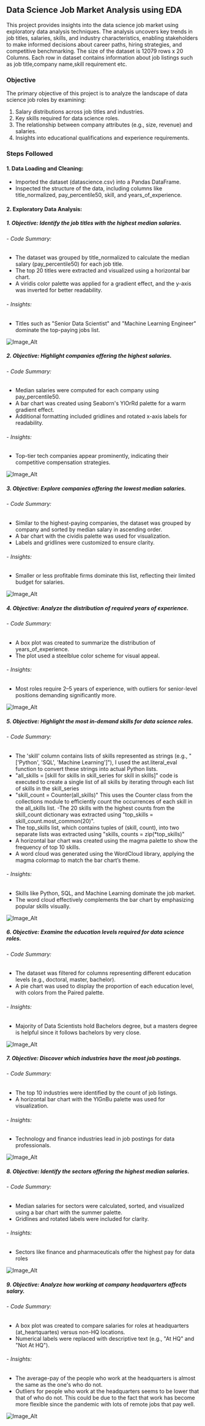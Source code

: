 ## Data Science Job Market Analysis using EDA

This project provides insights into the data science job market using exploratory data analysis techniques. The analysis uncovers key trends in job titles, salaries, skills, and industry characteristics, enabling stakeholders to make informed decisions about career paths, hiring strategies, and competitive benchmarking. The size of the dataset is 12079 rows x 20 Columns. Each row in dataset contains information about job listings such as job title,company name,skill requirement etc.

### Objective
The primary objective of this project is to analyze the landscape of data science job roles by examining:
1. Salary distributions across job titles and industries.
2. Key skills required for data science roles.
3. The relationship between company attributes (e.g., size, revenue) and salaries.
4. Insights into educational qualifications and experience requirements.

### Steps Followed
#### 1. Data Loading and Cleaning:
- Imported the dataset (datascience.csv) into a Pandas DataFrame.
- Inspected the structure of the data, including columns like title_normalized, pay_percentile50, skill, and years_of_experience.
#### 2. Exploratory Data Analysis:

##### 1. Objective: Identify the job titles with the highest median salaries.
###### - Code Summary:
- The dataset was grouped by title_normalized to calculate the median salary (pay_percentile50) for each job title.
- The top 20 titles were extracted and visualized using a horizontal bar chart.
- A viridis color palette was applied for a gradient effect, and the y-axis was inverted for better readability.
###### - Insights:
- Titles such as "Senior Data Scientist" and "Machine Learning Engineer" dominate the top-paying jobs list.
  
![Image_Alt](https://github.com/Zaheen-Ayesha/DataScienceJobMarket-EDA/blob/fe6aada568cdc9c2b367c89c2f94215fac797c52/topjob.png)

##### 2. Objective: Highlight companies offering the highest salaries.
###### - Code Summary:
- Median salaries were computed for each company using pay_percentile50.
- A bar chart was created using Seaborn's YlOrRd palette for a warm gradient effect.
- Additional formatting included gridlines and rotated x-axis labels for readability.
###### - Insights:
- Top-tier tech companies appear prominently, indicating their competitive compensation strategies.
  
![Image_Alt](https://github.com/Zaheen-Ayesha/DataScienceJobMarket-EDA/blob/fe6aada568cdc9c2b367c89c2f94215fac797c52/topcomp.png)

##### 3. Objective: Explore companies offering the lowest median salaries.
###### - Code Summary:
- Similar to the highest-paying companies, the dataset was grouped by company and sorted by median salary in ascending order.
- A bar chart with the cividis palette was used for visualization.
- Labels and gridlines were customized to ensure clarity.
###### - Insights:
- Smaller or less profitable firms dominate this list, reflecting their limited budget for salaries.
  
![Image_Alt](https://github.com/Zaheen-Ayesha/DataScienceJobMarket-EDA/blob/fe6aada568cdc9c2b367c89c2f94215fac797c52/lowcomp.png)

##### 4. Objective: Analyze the distribution of required years of experience.
###### - Code Summary:
- A box plot was created to summarize the distribution of years_of_experience.
- The plot used a steelblue color scheme for visual appeal.
###### - Insights:
- Most roles require 2–5 years of experience, with outliers for senior-level positions demanding significantly more.
  
![Image_Alt](https://github.com/Zaheen-Ayesha/DataScienceJobMarket-EDA/blob/fe6aada568cdc9c2b367c89c2f94215fac797c52/exp.png)

##### 5. Objective: Highlight the most in-demand skills for data science roles.
###### - Code Summary:
- The 'skill' column contains lists of skills represented as strings (e.g., "['Python', 'SQL', 'Machine Learning']"), I used the ast.literal_eval function to convert these strings into actual Python lists.
- "all_skills = [skill for skills in skill_series for skill in skills]" code is executed to create a single list of all skills by iterating through each list of skills in the skill_series
- "skill_count = Counter(all_skills)" This uses the Counter class from the collections module to efficiently count the occurrences of each skill in the all_skills list.
-The 20 skills with the highest counts from the skill_count dictionary was extracted using "top_skills = skill_count.most_common(20)".
- The top_skills list, which contains tuples of (skill, count), into two separate lists was extracted using "skills, counts = zip(*top_skills)"
- A horizontal bar chart was created using the magma palette to show the frequency of top 10 skills.
- A word cloud was generated using the WordCloud library, applying the magma colormap to match the bar chart’s theme.
###### - Insights:
- Skills like Python, SQL, and Machine Learning dominate the job market.
- The word cloud effectively complements the bar chart by emphasizing popular skills visually.
  
![Image_Alt](https://github.com/Zaheen-Ayesha/DataScienceJobMarket-EDA/blob/fe6aada568cdc9c2b367c89c2f94215fac797c52/skill.png)

##### 6. Objective: Examine the education levels required for data science roles.
###### - Code Summary:
- The dataset was filtered for columns representing different education levels (e.g., doctoral, master, bachelor).
- A pie chart was used to display the proportion of each education level, with colors from the Paired palette.
###### - Insights:
- Majority of Data Scientists hold Bachelors degree, but a masters degree is helpful since it follows bachelors by very close.
  
![Image_Alt](https://github.com/Zaheen-Ayesha/DataScienceJobMarket-EDA/blob/fe6aada568cdc9c2b367c89c2f94215fac797c52/edu.png)

##### 7. Objective: Discover which industries have the most job postings.
###### - Code Summary:
- The top 10 industries were identified by the count of job listings.
- A horizontal bar chart with the YlGnBu palette was used for visualization.
###### - Insights:
- Technology and finance industries lead in job postings for data professionals.
  
![Image_Alt](https://github.com/Zaheen-Ayesha/DataScienceJobMarket-EDA/blob/fe6aada568cdc9c2b367c89c2f94215fac797c52/indu.png)

##### 8. Objective: Identify the sectors offering the highest median salaries.
###### - Code Summary:
- Median salaries for sectors were calculated, sorted, and visualized using a bar chart with the summer palette.
- Gridlines and rotated labels were included for clarity.
###### - Insights:
- Sectors like finance and pharmaceuticals offer the highest pay for data roles
  
![Image_Alt](https://github.com/Zaheen-Ayesha/DataScienceJobMarket-EDA/blob/fe6aada568cdc9c2b367c89c2f94215fac797c52/sec.png)

##### 9. Objective: Analyze how working at company headquarters affects salary.
###### - Code Summary:
- A box plot was created to compare salaries for roles at headquarters (at_heartquartes) versus non-HQ locations.
- Numerical labels were replaced with descriptive text (e.g., "At HQ" and "Not At HQ").
###### - Insights:
- The average-pay of the people who work at the headquarters is almost the same as the one's who do not.
- Outliers for people who work at the headquarters seems to be lower that that of who do not. This could be due to the fact that work has become more flexible since the pandemic with lots of remote jobs that pay well.
  
![Image_Alt](https://github.com/Zaheen-Ayesha/DataScienceJobMarket-EDA/blob/fe6aada568cdc9c2b367c89c2f94215fac797c52/head.png)


